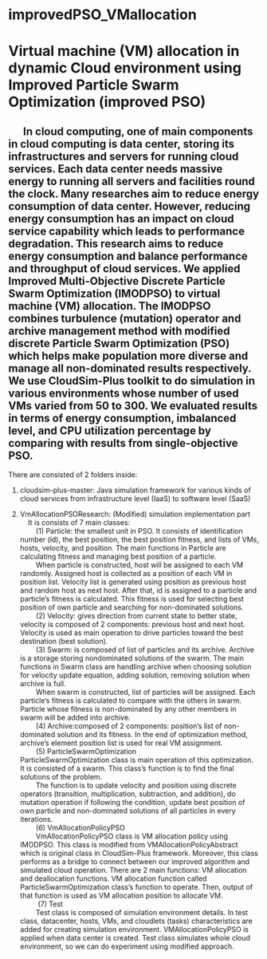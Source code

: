 # improvedPSO_VMallocation
# Virtual machine (VM) allocation in dynamic Cloud environment using Improved Particle Swarm Optimization (improved PSO) <br />
## &nbsp;&nbsp;&nbsp;&nbsp;&nbsp;&nbsp;In cloud computing, one of main components in cloud computing is data center, storing its infrastructures and servers for running cloud services. Each data center needs massive energy to running all servers and facilities round the clock. Many researches aim to reduce energy consumption of data center. However, reducing energy consumption has an impact on cloud service capability which leads to performance degradation. This research aims to reduce energy consumption and balance performance and throughput of cloud services. We applied Improved Multi-Objective Discrete Particle Swarm Optimization (IMODPSO) to virtual machine (VM) allocation. The IMODPSO combines turbulence (mutation) operator and archive management method with modified discrete Particle Swarm Optimization (PSO) which helps make population more diverse and manage all non-dominated results respectively. We use CloudSim-Plus toolkit to do simulation in various environments whose number of used VMs varied from 50 to 300. We evaluated results in terms of energy consumption, imbalanced level, and CPU utilization percentage by comparing with results from single-objective PSO. 

There are consisted of 2 folders inside:

1. cloudsim-plus-master: Java simulation framework for various kinds of cloud services from infrastructure level (IaaS) to software level (SaaS)

2. VmAllocationPSOResearch: (Modified) simulation implementation part<br />
&nbsp;&nbsp;&nbsp;&nbsp;It is consists of 7 main classes:<br />
&nbsp;&nbsp;&nbsp;&nbsp;&nbsp;&nbsp;&nbsp;&nbsp;(1) Particle: the smallest unit in PSO. It consists of identification number (id), the best position, the best position fitness, and lists of VMs, hosts, velocity, and position. The main functions in Particle are calculating fitness and managing best position of a particle. <br />
&nbsp;&nbsp;&nbsp;&nbsp;&nbsp;&nbsp;&nbsp;&nbsp;When particle is constructed, host will be assigned to each VM randomly. Assigned host is collected as a position of each VM in position list. Velocity list is generated using position as previous host and random host as next host. After that, id is assigned to a particle and particle’s fitness is calculated. This fitness is used for selecting best position of own particle and searching for non-dominated solutions. <br />
&nbsp;&nbsp;&nbsp;&nbsp;&nbsp;&nbsp;&nbsp;&nbsp;(2) Velocity: gives direction from current state to better state, velocity is composed of 2 components: previous host and next host. Velocity is used as main operation to drive particles toward the best destination (best solution). <br />
&nbsp;&nbsp;&nbsp;&nbsp;&nbsp;&nbsp;&nbsp;&nbsp;(3) Swarm: is composed of list of particles and its archive. Archive is a storage storing nondominated solutions of the swarm. The main functions in Swarm class are handling archive when choosing solution for velocity update equation, adding solution, removing solution when archive is full. <br />
&nbsp;&nbsp;&nbsp;&nbsp;&nbsp;&nbsp;&nbsp;&nbsp;When swarm is constructed, list of particles will be assigned. Each particle’s fitness is calculated to compare with the others in swarm. Particle whose fitness is non-dominated by any other members in swarm will be added into archive. <br />
 &nbsp;&nbsp;&nbsp;&nbsp;&nbsp;&nbsp;&nbsp;&nbsp;(4) Archive:composed of 2 components: position’s list of non-dominated solution and its fitness. In the end of optimization method, archive’s element position list is used for real VM assignment. <br />
 &nbsp;&nbsp;&nbsp;&nbsp;&nbsp;&nbsp;&nbsp;&nbsp;(5) ParticleSwarmOptimization  <br />
ParticleSwarmOptimization class is main operation of this optimization. It is consisted of a swarm. This class’s function is to find the final solutions of the problem.  <br />
&nbsp;&nbsp;&nbsp;&nbsp;&nbsp;&nbsp;&nbsp;&nbsp;The function is to update velocity and position using discrete operators (transition, multiplication, subtraction, and addition), do mutation operation if following the condition, update best position of own particle and non-dominated solutions of all particles in every iterations. <br />
 &nbsp;&nbsp;&nbsp;&nbsp;&nbsp;&nbsp;&nbsp;&nbsp;(6) VmAllocationPolicyPSO <br />
&nbsp;&nbsp;&nbsp;&nbsp;&nbsp;&nbsp;&nbsp;&nbsp;VmAllocationPolicyPSO class is VM allocation policy using IMODPSO. This class is modified from VMAllocationPolicyAbstract which is original class in CloudSim-Plus framework. Moreover, this class performs as a bridge to connect between our improved algorithm and simulated cloud operation. There are 2 main functions: VM allocation and deallocation functions. VM allocation function called ParticleSwarmOptimization class’s function to operate. Then, output of that function is used as VM allocation position to allocate VM. <br /> 
&nbsp;&nbsp;&nbsp;&nbsp;&nbsp;&nbsp;&nbsp;&nbsp; (7) Test <br />
&nbsp;&nbsp;&nbsp;&nbsp;&nbsp;&nbsp;&nbsp;&nbsp;Test class is composed of simulation environment details. In test class, datacenter, hosts, VMs, and cloudlets (tasks) characteristics are added for creating simulation environment. VMAllocationPolicyPSO is applied when data center is created. Test class simulates whole cloud environment, so we can do experiment using modified approach.

